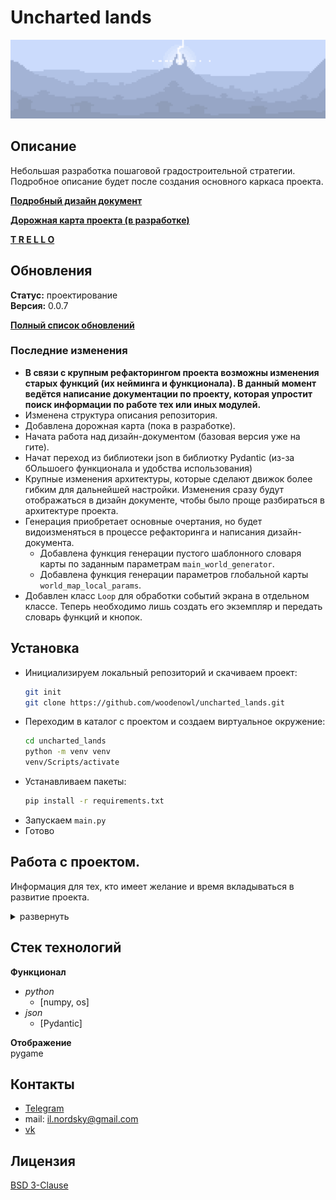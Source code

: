 # Uncharted lands
![](back/data/image/system/readme_img_1_L.png)
## Описание
Небольшая разработка пошаговой градостроительной стратегии.
Подробное описание будет после создания основного каркаса проекта.

**[Подробный дизайн документ](design_document/MAIN.md)**

**[Дорожная карта проекта (в разработке)](updates_log/ROADMAP.md)**

**[T R E L L O](https://trello.com/b/Oc5zg2XV/uncharted-lands)**
## Обновления
**Статус:** проектирование\
**Версия:** 0.0.7

**[Полный список обновлений](updates_log/README.md)**
### Последние изменения
- **В связи с крупным рефакторингом проекта возможны изменения старых функций (их нейминга и функционала). В данный момент ведётся написание документации по проекту, которая упростит поиск информации по работе тех или иных модулей.**
- Изменена структура описания репозитория.
- Добавлена дорожная карта (пока в разработке).
- Начата работа над дизайн-документом (базовая версия уже на гите).
- Начат переход из библиотеки json в библиотку Pydantic (из-за бОльшоего функционала и удобства использования)
- Крупные изменения архитектуры, которые сделают движок более гибким для дальнейшей настройки. Изменения сразу будут отображаться в дизайн документе, чтобы было проще разбираться в архитектуре проекта.
- Генерация приобретает основные очертания, но будет видоизменяться в процессе рефакторинга и написания дизайн-документа.
  - Добавлена функция генерации пустого шаблонного словаря карты по заданным параметрам `main_world_generator`.
  - Добавлена функция генерации параметров глобальной карты `world_map_local_params`.
- Добавлен класс `Loop` для обработки событий экрана в отдельном классе. Теперь необходимо лишь создать его экземпляр и передать словарь функций и кнопок.

## Установка
- Инициализируем локальный репозиторий и скачиваем проект:
    ```bash
  git init
  git clone https://github.com/woodenowl/uncharted_lands.git
    ```
- Переходим в каталог с проектом и создаем виртуальное окружение:
    ```bash
  cd uncharted_lands
  python -m venv venv
  venv/Scripts/activate
    ```
- Устанавливаем пакеты:
    ```bash
  pip install -r requirements.txt
    ```
- Запускаем ```main.py```
- Готово
## Работа с проектом.
Информация для тех, кто имеет желание и время вкладываться в развитие проекта.
<details>
<summary>развернуть</summary>
 
  ### Создание своей ветки
  - Создаём свою ветку.
    ```bash
      git branch your_name
    ```
  - Переключаемся в неё.
    ```bash
      git checkout your_name
    ```
  - **Дальнейшие ```push``` и ```pull``` делаем ТОЛЬКО в неё !**
  ### Работа с веткой
  - Загружаем изменения из основной ветки.
    ```bash
      git pull origin dev
    ```
  - Загружаем изменения из своей ветки.
    ```bash
      git pull origin your_name
    ```
  - Выгружаем изменения в свою ветку.
    ```bash
      git push origin your_name
    ```
  ### Выгрузка изменений в основную ветку.
  - После внесения изменений в свою ветку создаём ```Pull requests```:
    - Переходим в [Pull requests](https://github.com/woodenowl/uncharted_lands/pulls).
    - Нажимаем ```New pull request```.
    - Выбираем свою ветку.
    - Пишем комментарий по проделанной работе и указываем меня в ```Reviewers```.
    - Нажимаем ```Create pull request```.
  - Ожидаем проверки изменений (может уйти от нескольких часов до суток. Зависит от свободного времени).
  - После создания ```Pull requests``` и до его подтверждения не делаем ```push``` в эту ветку.

</details>

## Стек технологий
**Функционал**
- *python* 
  - [numpy, os]
- *json*
  - [Pydantic]

**Отображение**\
pygame


## Контакты
- [Telegram](https://t.me/snowfox_x)
- mail: il.nordsky@gmail.com
- [vk](https://vk.com/ilnord)

## Лицензия
[BSD 3-Clause](https://choosealicense.com/licenses/bsd-3-clause/)
